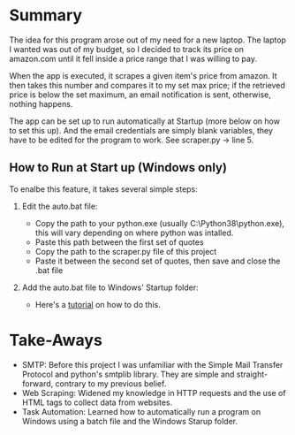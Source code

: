 # Summary
The idea for this program arose out of my need for a new laptop. The laptop I wanted was out of my budget, so I decided to track its price on amazon.com until it fell inside a price range that I was willing to pay.

When the app is executed, it scrapes a given item's price from amazon. It then takes this number and compares it to my set max price; if the retrieved price is below the set maximum, an email notification is sent, otherwise, nothing happens.

The app can be set up to run automatically at Startup (more below on how to set this up). And the email credentials are simply blank variables, they have to be edited for the program to work. See scraper.py -> line 5. 
## How to Run at Start up (Windows only)

To enalbe this feature, it takes several simple steps:

1) Edit the auto.bat file:
    - Copy the path to your python.exe (usually C:\Python38\python.exe), this will vary depending on where python was intalled.
	- Paste this path between the first set of quotes
	- Copy the path to the scraper.py file of this project
	- Paste it between the second set of quotes, then save and close the .bat file

2) Add the auto.bat file to Windows' Startup folder:
	- Here's a [tutorial](https://support.microsoft.com/en-us/help/4558286/windows-10-add-an-app-to-run-automatically-at-startup) on how to do this.
# Take-Aways
- SMTP: Before this project I was unfamiliar with the Simple Mail Transfer Protocol and python's smtplib library. They are simple and straight-forward, contrary to my previous belief.
- Web Scraping: Widened my knowledge in HTTP requests and the use of HTML tags to collect data from websites.
- Task Automation: Learned how to automatically run a program on Windows using a batch file and the Windows Starup folder.
